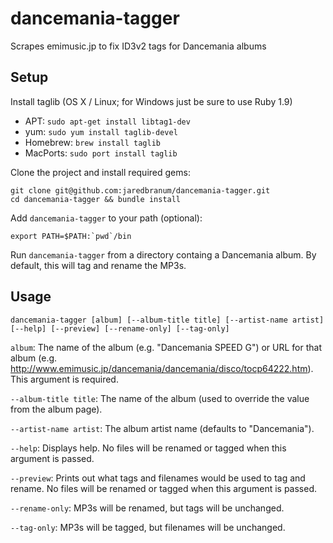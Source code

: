 dancemania-tagger
=================

Scrapes emimusic.jp to fix ID3v2 tags for Dancemania albums

## Setup

Install taglib (OS X / Linux; for Windows just be sure to use Ruby 1.9)
 - APT: `sudo apt-get install libtag1-dev`
 - yum: `sudo yum install taglib-devel`
 - Homebrew: `brew install taglib`
 - MacPorts: `sudo port install taglib`

Clone the project and install required gems:

    git clone git@github.com:jaredbranum/dancemania-tagger.git
    cd dancemania-tagger && bundle install
Add `dancemania-tagger` to your path (optional):

    export PATH=$PATH:`pwd`/bin

Run `dancemania-tagger` from a directory containg a Dancemania album. By default, this will tag and rename the MP3s.

## Usage

    dancemania-tagger [album] [--album-title title] [--artist-name artist] [--help] [--preview] [--rename-only] [--tag-only]

`album`: The name of the album (e.g. "Dancemania SPEED G") or URL for that album (e.g. <http://www.emimusic.jp/dancemania/dancemania/disco/tocp64222.htm>). This argument is required.

`--album-title title`: The name of the album (used to override the value from the album page).

`--artist-name artist`: The album artist name (defaults to "Dancemania").

`--help`: Displays help. No files will be renamed or tagged when this argument is passed.

`--preview`: Prints out what tags and filenames would be used to tag and rename. No files will be renamed or tagged when this argument is passed.

`--rename-only`: MP3s will be renamed, but tags will be unchanged.

`--tag-only`: MP3s will be tagged, but filenames will be unchanged.